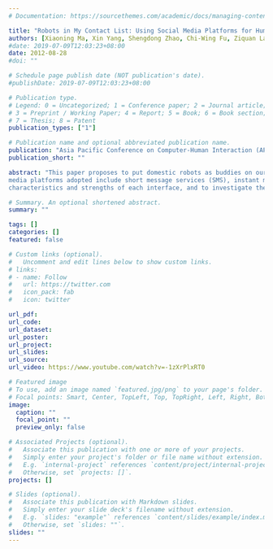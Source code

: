 ```yaml
---
# Documentation: https://sourcethemes.com/academic/docs/managing-content/

title: "Robots in My Contact List: Using Social Media Platforms for Human-Robot Interaction in Domestic Environment"
authors: [Xiaoning Ma, Xin Yang, Shengdong Zhao, Chi-Wing Fu, Ziquan Lan, Yiming Pu]
#date: 2019-07-09T12:03:23+08:00
date: 2012-08-28
#doi: ""

# Schedule page publish date (NOT publication's date).
#publishDate: 2019-07-09T12:03:23+08:00

# Publication type.
# Legend: 0 = Uncategorized; 1 = Conference paper; 2 = Journal article;
# 3 = Preprint / Working Paper; 4 = Report; 5 = Book; 6 = Book section;
# 7 = Thesis; 8 = Patent
publication_types: ["1"]

# Publication name and optional abbreviated publication name.
publication: "Asia Pacific Conference on Computer-Human Interaction (APCHI)"
publication_short: ""

abstract: "This paper proposes to put domestic robots as buddies on our contact lists, thereby extending the use of social media in interpersonal interaction further to human-robot interaction (HRI). In detail, we present a robot management system that employs complementary social media platforms for human to interact with the vacuuming robot Roomba, and a surveillance robot which is developed in this paper on top of an iRobot Create. The social
media platforms adopted include short message services (SMS), instant messenger (MSN), online shared calendar (Google Calendar), and social networking site (Facebook). Hence, our system can provide a rich set of user-familiar, intuitive and highly-accessible interfaces, allowing users to flexibly choose their preferred tools in different situations. An in-lab experiment and a multi-day field study are also conducted to study the
characteristics and strengths of each interface, and to investigate the users’ perception to the robots and behaviors in choosing the interfaces during the course of HRI."

# Summary. An optional shortened abstract.
summary: ""

tags: []
categories: []
featured: false

# Custom links (optional).
#   Uncomment and edit lines below to show custom links.
# links:
# - name: Follow
#   url: https://twitter.com
#   icon_pack: fab
#   icon: twitter

url_pdf:
url_code:
url_dataset:
url_poster:
url_project:
url_slides:
url_source:
url_video: https://www.youtube.com/watch?v=-1zXrPlxRT0

# Featured image
# To use, add an image named `featured.jpg/png` to your page's folder. 
# Focal points: Smart, Center, TopLeft, Top, TopRight, Left, Right, BottomLeft, Bottom, BottomRight.
image:
  caption: ""
  focal_point: ""
  preview_only: false

# Associated Projects (optional).
#   Associate this publication with one or more of your projects.
#   Simply enter your project's folder or file name without extension.
#   E.g. `internal-project` references `content/project/internal-project/index.md`.
#   Otherwise, set `projects: []`.
projects: []

# Slides (optional).
#   Associate this publication with Markdown slides.
#   Simply enter your slide deck's filename without extension.
#   E.g. `slides: "example"` references `content/slides/example/index.md`.
#   Otherwise, set `slides: ""`.
slides: ""
---
```

